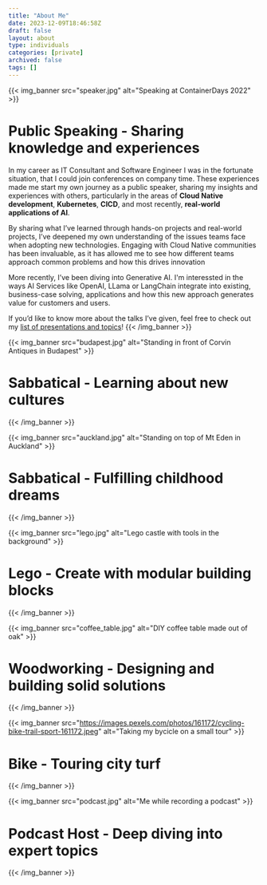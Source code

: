 ```yaml
---
title: "About Me"
date: 2023-12-09T18:46:58Z
draft: false
layout: about
type: individuals
categories: [private]
archived: false
tags: []
---
```


{{< img_banner src="speaker.jpg" alt="Speaking at ContainerDays 2022" >}}
# Public Speaking - Sharing knowledge and experiences

In my career as IT Consultant and Software Engineer I was in the fortunate situation, that I could join conferences on company time. These experiences made me start my own journey as a public speaker, sharing my insights and experiences with others, particularly in the areas of **Cloud Native development**, **Kubernetes**, **CICD**, and most recently, **real-world applications of AI**.

By sharing what I’ve learned through hands-on projects and real-world projects, I’ve deepened my own understanding of the issues teams face when adopting new technologies. Engaging with Cloud Native communities has been invaluable, as it has allowed me to see how different teams approach common problems and how this drives innovation

More recently, I’ve been diving into Generative AI. I'm interessted in the ways AI Services like OpenAI, LLama or LangChain integrate into existing, business-case solving, applications and how this new approach generates value for customers and users.

If you’d like to know more about the talks I’ve given, feel free to check out my [list of presentations and topics](/talks)!
{{< /img_banner >}}

{{< img_banner src="budapest.jpg" alt="Standing in front of Corvin Antiques in Budapest" >}}
# Sabbatical - Learning about new cultures
{{< /img_banner >}}

{{< img_banner src="auckland.jpg" alt="Standing on top of Mt Eden in Auckland" >}}
# Sabbatical - Fulfilling childhood dreams
{{< /img_banner >}}

{{< img_banner src="lego.jpg" alt="Lego castle with tools in the background" >}}
# Lego - Create with modular building blocks
{{< /img_banner >}}

{{< img_banner src="coffee_table.jpg" alt="DIY coffee table made out of oak" >}}
# Woodworking - Designing and building solid solutions
{{< /img_banner >}}

{{< img_banner src="https://images.pexels.com/photos/161172/cycling-bike-trail-sport-161172.jpeg" alt="Taking my bycicle on a small tour"  >}}
# Bike - Touring city turf 
{{< /img_banner >}}

{{< img_banner src="podcast.jpg" alt="Me while recording a podcast" >}}
# Podcast Host - Deep diving into expert topics
{{< /img_banner >}}

